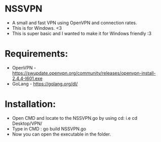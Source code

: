 # NSSVPN
- A small and fast VPN using OpenVPN and connection rates.
- This is for Windows. <3
- This is super basic and I wanted to make it for Windows friendly :3

# Requirements:
 - OpenVPN - https://swupdate.openvpn.org/community/releases/openvpn-install-2.4.4-I601.exe
 - GoLang - https://golang.org/dl/
 
 # Installation:
 
 - Open CMD and locate to the NSSVPN.go by using cd: i.e cd Desktop/VPN/
 - Type in CMD : go build NSSVPN.go
 - Now you can open the executable in the folder.
